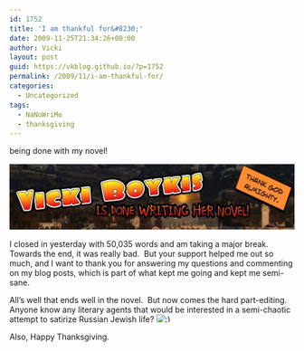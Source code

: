 ```yaml
---
id: 1752
title: 'I am thankful for&#8230;'
date: 2009-11-25T21:34:26+00:00
author: Vicki
layout: post
guid: https://vkblog.github.io/?p=1752
permalink: /2009/11/i-am-thankful-for/
categories:
  - Uncategorized
tags:
  - NaNoWriMo
  - thanksgiving
---
```

being done with my novel!

[<img class="aligncenter size-full wp-image-1755" title="Page_1" src="https://raw.githubusercontent.com/vkblog/vkblog.github.io/master/public/img/2009/11/Page_11.jpg" alt="Page_1" width="586" height="117" />](https://raw.githubusercontent.com/vkblog/vkblog.github.io/master/public/img/2009/11/Page_11.jpg)

I closed in yesterday with 50,035 words and am taking a major break. Towards the end, it was really bad.  But your support helped me out so much, and I want to thank you for answering my questions and commenting on my blog posts, which is part of what kept me going and kept me semi-sane.

All&#8217;s well that ends well in the novel.  But now comes the hard part-editing.  Anyone know any literary agents that would be interested in a semi-chaotic attempt to satirize Russian Jewish life? <img src="https://vkblog.github.io/wp-includes/images/smilies/simple-smile.png" alt=":)" class="wp-smiley" style="height: 1em; max-height: 1em;" />

Also, Happy Thanksgiving.